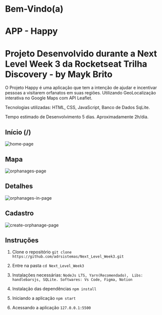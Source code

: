 # Bem-Vindo(a)

# APP - Happy

# Projeto Desenvolvido durante a Next Level Week 3 da Rocketseat Trilha Discovery - by Mayk Brito

O Projeto Happy é uma aplicação que tem a intenção de ajudar e incentivar pessoas a visitarem orfanatos em suas regiões. Utilizando GeoLocalização interativa no Google Maps com API Leaflet.

Tecnologias utilizadas: HTML, CSS, JavaScript, Banco de Dados SqLite.

Tempo estimado de Desenvolvimento 5 dias. Aproximadamente 2h/dia.

## Início (/)
![home-page](https://user-images.githubusercontent.com/60433540/96378820-1a90d300-1165-11eb-9146-1ea19270e140.png)

## Mapa
![orphanages-page](https://user-images.githubusercontent.com/60433540/96378822-1fee1d80-1165-11eb-9fe0-33adc290457d.png)

## Detalhes
![orphanages-in-page](https://user-images.githubusercontent.com/60433540/96378831-27152b80-1165-11eb-912c-df7fb0dc7c57.png)


## Cadastro
![create-orphanage-page](https://user-images.githubusercontent.com/60433540/96378827-241a3b00-1165-11eb-9c20-a4aa6829c39e.png)


## Instruções

1. Clone o repositório
`git clone https://github.com/adrsistemas/Next_Level_Week3.git`

2. Entre na pasta
`cd Next_Level_Week3`

3. Instalações necessárias:
 `NodeJs LTS, Yarn(Recomendado), `
`Libs: handlebarsjs, SQLite.
Softwares: Vs Code, Figma, Notion`

5. Instalação das dependências
`npm install`

6. Iniciando a aplicação
`npm start`

7. Acessando a aplicação
`127.0.0.1:5500`
